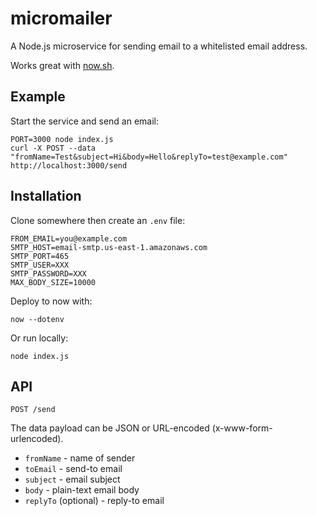 # micromailer

A Node.js microservice for sending email to a whitelisted email address.

Works great with [now.sh](https://zeit.co/now).

## Example

Start the service and send an email:

```
PORT=3000 node index.js
curl -X POST --data "fromName=Test&subject=Hi&body=Hello&replyTo=test@example.com" http://localhost:3000/send
```

## Installation

Clone somewhere then create an `.env` file:

```
FROM_EMAIL=you@example.com
SMTP_HOST=email-smtp.us-east-1.amazonaws.com
SMTP_PORT=465
SMTP_USER=XXX
SMTP_PASSWORD=XXX
MAX_BODY_SIZE=10000
```

Deploy to now with:

```
now --dotenv
```

Or run locally:

```
node index.js
```

## API

```
POST /send
```

The data payload can be JSON or URL-encoded (x-www-form-urlencoded).

* `fromName` - name of sender
* `toEmail` - send-to email
* `subject` - email subject
* `body` - plain-text email body
* `replyTo` (optional) - reply-to email

